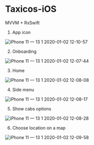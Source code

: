 # Taxicos-iOS
MVVM + RxSwift

1. App icon

![iPhone 11 — 13 1 2020-01-02 12-10-57](https://user-images.githubusercontent.com/12583893/71662093-f6d8d980-2d58-11ea-96f2-8053832183fe.png)

2. Onboarding

![iPhone 11 — 13 1 2020-01-02 12-07-44](https://user-images.githubusercontent.com/12583893/71662127-0fe18a80-2d59-11ea-81e7-be64529ad8c5.png)

3. Home 

![iPhone 11 — 13 1 2020-01-02 12-08-08](https://user-images.githubusercontent.com/12583893/71662168-36072a80-2d59-11ea-8755-bfa6c14011a0.png)

4. Side menu

![iPhone 11 — 13 1 2020-01-02 12-08-17](https://user-images.githubusercontent.com/12583893/71662210-5636e980-2d59-11ea-967d-bae692dcb894.png)

5. Show cabs options

![iPhone 11 — 13 1 2020-01-02 12-08-28](https://user-images.githubusercontent.com/12583893/71662226-5e8f2480-2d59-11ea-8a8b-85f8d4366e37.png)

6. Choose location on a map

![iPhone 11 — 13 1 2020-01-02 12-09-58](https://user-images.githubusercontent.com/12583893/71662268-8c746900-2d59-11ea-9ea8-fe3b36493cdf.png)
